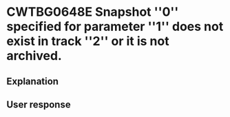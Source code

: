 # CWTBG0648E Snapshot ''0'' specified for parameter ''1'' does not exist in track ''2'' or it is not archived.

## Explanation

## User response